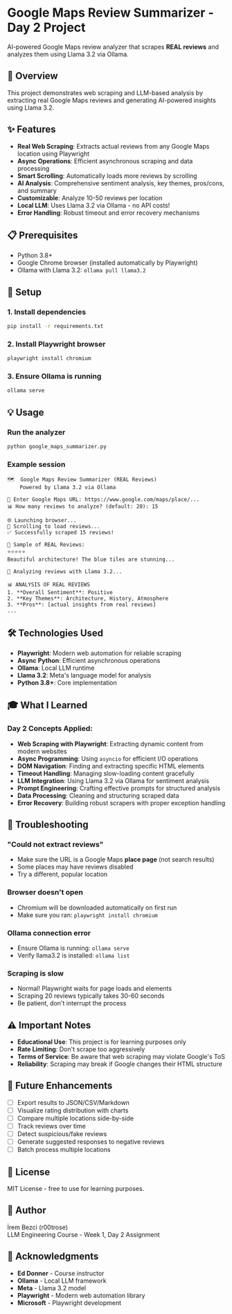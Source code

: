 # Google Maps Review Summarizer - Day 2 Project

AI-powered Google Maps review analyzer that scrapes **REAL reviews** and analyzes them using Llama 3.2 via Ollama.

## 🎯 Overview

This project demonstrates web scraping and LLM-based analysis by extracting real Google Maps reviews and generating AI-powered insights using Llama 3.2.

## ✨ Features

- **Real Web Scraping**: Extracts actual reviews from any Google Maps location using Playwright
- **Async Operations**: Efficient asynchronous scraping and data processing
- **Smart Scrolling**: Automatically loads more reviews by scrolling
- **AI Analysis**: Comprehensive sentiment analysis, key themes, pros/cons, and summary
- **Customizable**: Analyze 10-50 reviews per location
- **Local LLM**: Uses Llama 3.2 via Ollama - no API costs!
- **Error Handling**: Robust timeout and error recovery mechanisms

## 📋 Prerequisites

- Python 3.8+
- Google Chrome browser (installed automatically by Playwright)
- Ollama with Llama 3.2: `ollama pull llama3.2`

## 🚀 Setup

### 1. Install dependencies
```bash
pip install -r requirements.txt
```

### 2. Install Playwright browser
```bash
playwright install chromium
```

### 3. Ensure Ollama is running
```bash
ollama serve
```

## 💡 Usage

### Run the analyzer
```bash
python google_maps_summarizer.py
```

### Example session
```
🗺️  Google Maps Review Summarizer (REAL Reviews)
    Powered by Llama 3.2 via Ollama

🔗 Enter Google Maps URL: https://www.google.com/maps/place/...
📊 How many reviews to analyze? (default: 20): 15

🌐 Launching browser...
📜 Scrolling to load reviews...
✅ Successfully scraped 15 reviews!

📝 Sample of REAL Reviews:
⭐⭐⭐⭐⭐
Beautiful architecture! The blue tiles are stunning...

🧠 Analyzing reviews with Llama 3.2...

📊 ANALYSIS OF REAL REVIEWS
1. **Overall Sentiment**: Positive
2. **Key Themes**: Architecture, History, Atmosphere
3. **Pros**: [actual insights from real reviews]
...
```

## 🛠️ Technologies Used

- **Playwright**: Modern web automation for reliable scraping
- **Async Python**: Efficient asynchronous operations
- **Ollama**: Local LLM runtime
- **Llama 3.2**: Meta's language model for analysis
- **Python 3.8+**: Core implementation

## 🎓 What I Learned

### Day 2 Concepts Applied:
- **Web Scraping with Playwright**: Extracting dynamic content from modern websites
- **Async Programming**: Using `asyncio` for efficient I/O operations
- **DOM Navigation**: Finding and extracting specific HTML elements
- **Timeout Handling**: Managing slow-loading content gracefully
- **LLM Integration**: Using Llama 3.2 via Ollama for sentiment analysis
- **Prompt Engineering**: Crafting effective prompts for structured analysis
- **Data Processing**: Cleaning and structuring scraped data
- **Error Recovery**: Building robust scrapers with proper exception handling

## 🐛 Troubleshooting

### "Could not extract reviews"
- Make sure the URL is a Google Maps **place page** (not search results)
- Some places may have reviews disabled
- Try a different, popular location

### Browser doesn't open
- Chromium will be downloaded automatically on first run
- Make sure you ran: `playwright install chromium`

### Ollama connection error
- Ensure Ollama is running: `ollama serve`
- Verify llama3.2 is installed: `ollama list`

### Scraping is slow
- Normal! Playwright waits for page loads and elements
- Scraping 20 reviews typically takes 30-60 seconds
- Be patient, don't interrupt the process

## ⚠️ Important Notes

- **Educational Use**: This project is for learning purposes only
- **Rate Limiting**: Don't scrape too aggressively
- **Terms of Service**: Be aware that web scraping may violate Google's ToS
- **Reliability**: Scraping may break if Google changes their HTML structure

## 🚀 Future Enhancements

- [ ] Export results to JSON/CSV/Markdown
- [ ] Visualize rating distribution with charts
- [ ] Compare multiple locations side-by-side
- [ ] Track reviews over time
- [ ] Detect suspicious/fake reviews
- [ ] Generate suggested responses to negative reviews
- [ ] Batch process multiple locations

## 📄 License

MIT License - free to use for learning purposes.

## 👤 Author

İrem Bezci (r00trose)  
LLM Engineering Course - Week 1, Day 2 Assignment

## 🙏 Acknowledgments

- **Ed Donner** - Course instructor
- **Ollama** - Local LLM framework
- **Meta** - Llama 3.2 model
- **Playwright** - Modern web automation library
- **Microsoft** - Playwright development